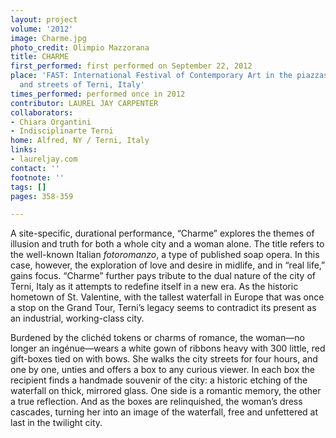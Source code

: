 ```yaml
---
layout: project
volume: '2012'
image: Charme.jpg
photo_credit: Olimpio Mazzorana
title: CHARME
first_performed: first performed on September 22, 2012
place: 'FAST: International Festival of Contemporary Art in the piazzas, sidewalks
  and streets of Terni, Italy'
times_performed: performed once in 2012
contributor: LAUREL JAY CARPENTER
collaborators:
- Chiara Organtini
- Indisciplinarte Terni
home: Alfred, NY / Terni, Italy
links:
- laureljay.com
contact: ''
footnote: ''
tags: []
pages: 358-359

---
```


A site-specific, durational performance, “Charme” explores the themes of illusion and truth for both a whole city and a woman alone. The title refers to the well-known Italian _fotoromanzo_, a type of published soap opera. In this case, however, the exploration of love and desire in midlife, and in “real life,” gains focus. “Charme” further pays tribute to the dual nature of the city of Terni, Italy as it attempts to redefine itself in a new era. As the historic hometown of St. Valentine, with the tallest waterfall in Europe that was once a stop on the Grand Tour, Terni’s legacy seems to contradict its present as an industrial, working-class city.

Burdened by the clichéd tokens or charms of romance, the woman—no longer an ingénue—wears a white gown of ribbons heavy with 300 little, red gift-boxes tied on with bows. She walks the city streets for four hours, and one by one, unties and offers a box to any curious viewer. In each box the recipient finds a handmade souvenir of the city: a historic etching of the waterfall on thick, mirrored glass. One side is a romantic memory, the other a true reflection. And as the boxes are relinquished, the woman’s dress cascades, turning her into an image of the waterfall, free and unfettered at last in the twilight city.

